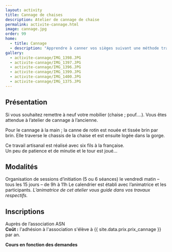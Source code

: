 ```yaml
---
layout: activity
title: Cannage de chaises
description: Atelier de cannage de chaise
permalink: activite-cannage.html
image: cannage.jpg
order: 99
home:
  - title: Cannage
  - description: "Apprendre à canner vos sièges suivant une méthode traditionnelle"
gallery:
  - activite-cannage/IMG_1398.JPG
  - activite-cannage/IMG_1397.JPG
  - activite-cannage/IMG_1396.JPG
  - activite-cannage/IMG_1399.JPG
  - activite-cannage/IMG_1400.JPG
  - activite-cannage/IMG_1375.JPG
---
```


## Présentation ##

Si vous souhaitez remettre à neuf votre mobilier (chaise ; pouf….). Vous êtes attendue à l’atelier de cannage à l’ancienne.

Pour le cannage à la main ; la canne de rotin est nouée et tissée brin par brin. Elle traverse le chassis de la chaise et est ensuite logée dans la gorge.

Ce travail artisanal est réalisé avec six fils à la française.<br />Un peu de patience et de minutie et le tour est joué…

## Modalités ##

Organisation de sessions d’initiation (5 ou 6 séances) le vendredi matin – tous les 15 jours – de 9h à 11h
Le calendrier est établi avec l’animatrice et les participants.
*L’animatrice de cet atelier vous guide dans vos travaux respectifs.*

## Inscriptions ##

Auprès de l’association ASN  
**Coût :** l'adhésion à l'association s'élève à {{ site.data.prix.prix_cannage }} par an.

**Cours en fonction des demandes**


